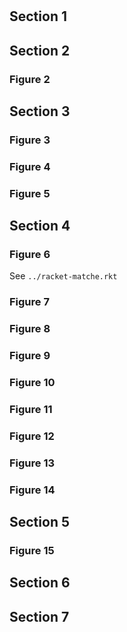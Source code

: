 # 

## Section 1

## Section 2

### Figure 2

## Section 3

### Figure 3

### Figure 4

### Figure 5

## Section 4

### Figure 6

See `../racket-matche.rkt`

### Figure 7

### Figure 8

### Figure 9

### Figure 10

### Figure 11

### Figure 12

### Figure 13

### Figure 14

## Section 5

### Figure 15

## Section 6

## Section 7



